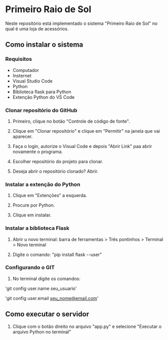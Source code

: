 # Primeiro Raio de Sol 
Neste repositório está implementado o sistema "Primeiro Raio de Sol" no qual é uma loja de acessórios.

## Como instalar o sistema
### Requisitos
- Computador
- Insternet
- Visual Studio Code
- Python
- Biblioteca flask para Python
- Extenção Python do VS Code

### Clonar repositório do GitHub
1. Primeiro, clique no botão "Controle de código de fonte".

2. Clique em "Clonar repositório" e clique em "Permitir" na janela que vai aparecer.

3. Faça o login, autorize o Visual Code e depois "Abrir Link" paa abrir novamente o programa.

4. Escolher repositório do projeto para clonar.

5. Deseja abrir o repositório clonado? Abrir.

### Instalar a extenção do Python

1. Clique em "Extenções" a esquerda.

2. Procure por Python.

3. Clique em instalar.

### Instalar a biblioteca Flask

1. Abrir u novo terminal: barra de ferramentas > Três pontinhos > Terminal > Novo terminal 

2. Digite o comando: "pip install flask --user"

### Configurando o GIT

1. No terminal digite os comandos:

'git config user.name seu_usuario'

'git config user.email seu_nome@email.com'

## Como executar o servidor

1. Clique com o botão direito no arquivo "app.py" e
selecione "Executar o arquivo Python no terminal"